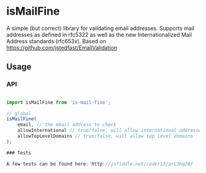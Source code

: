 isMailFine
==================

A simple (but correct) library for validating email addresses. Supports mail addresses as defined in rfc5322 as well as the new Internationalized Mail Address standards (rfc653x). Based on https://github.com/jstedfast/EmailValidation

Usage
-----

### API

```javascript

import isMailFine from 'is-mail-fine';

// global
isMailFine(
	email, // the email address to check
	allowInternational // true/false, will allow international addresses (e.g cyrillic or chinese),
	allowTopLevelDomains // true/false, will allow top level domains
);

### Tests

A few tests can be found here: http://jsfiddle.net/coder13/arL3hq26/
